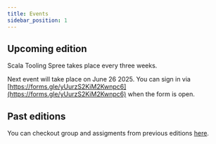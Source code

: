 ```yaml
---
title: Events
sidebar_position: 1
---
```


## Upcoming edition

Scala Tooling Spree takes place every three weeks.

Next event will take place on June 26 2025.
You can sign in via [https://forms.gle/yUurzS2KiM2Kwnpc6](https://forms.gle/yUurzS2KiM2Kwnpc6) when the form is open.

## Past editions

You can checkout group and assigments from previous editions [here](https://docs.google.com/spreadsheets/d/1XesIsijR1jKlt5K2cStz0D5yEw7cS30146_PjjVf0dk/edit?gid=0#gid=0).
